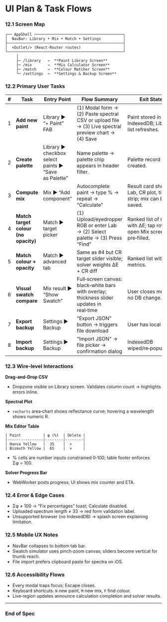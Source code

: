 # UI Plan & Task Flows

### 12.1 Screen Map

```
┌── AppShell ────────────────────────────────────────┐
│  NavBar: Library • Mix • Match • Settings          │
├────────────────────────────────────────────────────┤
│  <Outlet/> (React‑Router routes)                   │
└────────────────────────────────────────────────────┘
     │
     ├─ /library   →  **Paint Library Screen**
     ├─ /mix       →  **Mix Calculator Screen**
     ├─ /match     →  **Colour Matcher Screen**
     └─ /settings  →  **Settings & Backup Screen**
```

### 12.2 Primary User Tasks

| # | Task                                 | Entry Point                                          | Flow Summary                                                                                        | Exit State                                                           |
| - | ------------------------------------ | ---------------------------------------------------- | --------------------------------------------------------------------------------------------------- | -------------------------------------------------------------------- |
| 1 | **Add new paint**                    | Library ▶ “+ Paint” FAB                              | (1) Modal form → (2) Paste spectral CSV or upload file → (3) Live spectral preview chart → (4) Save | Paint stored in IndexedDB; Library list refreshes.                   |
| 2 | **Create palette**                   | Library ▶ checkbox select paints ▶ “Save as Palette” | Name palette → palette chip appears in header filter.                                               | Palette record created.                                              |
| 3 | **Compute mix**                      | Mix ▶ “Add component”                                | Autocomplete paint → type % → repeat → “Calculate”                                                  | Result card shows Lab, CR plot, tint strip; mix can be saved.        |
| 4 | **Match target colour (no opacity)** | Match ▶ target picker                                | (1) Upload/eyedropper RGB or enter Lab → (2) Select palette → (3) Press “Find”                      | Ranked list of mixes with ΔE; tap row to open Mix screen pre‑filled. |
| 5 | **Match colour + opacity**           | Match ▶ advanced tab                                 | Same as #4 but CR target slider visible; solver weights ΔE + CR diff                                | Ranked list with two metrics.                                        |
| 6 | **Visual swatch compare**            | Mix result ▶ “Show Swatch”                           | Full‑screen canvas: black‑white bars with overlay; thickness slider updates in real‑time            | User closes modal; no DB change.                                     |
| 7 | **Export backup**                    | Settings ▶ Backup                                    | “Export JSON” button → triggers file download                                                       | User has local .json.                                                |
| 8 | **Import backup**                    | Settings ▶ Backup                                    | “Import JSON” → file picker → confirmation dialog                                                   | IndexedDB wiped/re‑populated.                                        |

### 12.3 Wire‑level Interactions

**Drag‑and‑Drop CSV**

* Dropzone visible on Library screen. Validates column count → highlights errors inline.

**Spectral Plot**

* `recharts` area‑chart shows reflectance curve; hovering a wavelength shows numeric R.

**Mix Editor Table**

```
| Paint          | φ (%)  | Delete |
|----------------|--------|--------|
| Hansa Yellow   |  35    |  ×     |
| Bismuth Yellow |  65    |  ×     |
```

* % cells are number inputs constrained 0‑100; table footer enforces Σφ = 100.

**Solver Progress Bar**

* WebWorker posts progress; UI shows mix counter and ETA.

### 12.4 Error & Edge Cases

* Σφ ≠ 100 → “Fix percentages” toast; Calculate disabled.
* Uploaded spectrum length ≠ 33 → red form validation label.
* Unsupported browser (no IndexedDB) → splash screen explaining limitation.

### 12.5 Mobile UX Notes

* NavBar collapses to bottom tab bar.
* Swatch simulator uses pinch‑zoom canvas; sliders become vertical for thumb reach.
* File import prefers clipboard paste for spectra on iOS.

### 12.6 Accessibility Flows

* Every modal traps focus; Escape closes.
* Keyboard shortcuts: `N` new paint, `M` new mix, `F` find colour.
* Live‑region updates announce calculation completion and solver results.

---

### End of Spec
